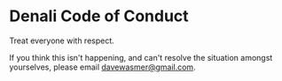 # Denali Code of Conduct

Treat everyone with respect.

If you think this isn't happening, and can't resolve the situation amongst yourselves, please email davewasmer@gmail.com.
